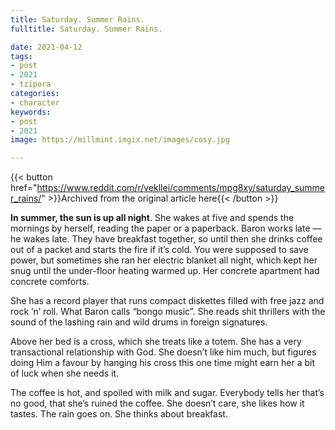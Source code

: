 ```yaml
---
title: Saturday. Summer Rains.
fulltitle: Saturday. Summer Rains.

date: 2021-04-12
tags:
- post
- 2021
- tzipora
categories:
- character
keywords:
- post
- 2021
image: https://millmint.imgix.net/images/cosy.jpg

---
```


{{< button href="https://www.reddit.com/r/vekllei/comments/mpg8xy/saturday_summer_rains/" >}}Archived from the original article here{{< /button >}}

**In summer, the sun is up all night**. She wakes at five and spends the mornings by herself, reading the paper or a paperback. Baron works late — he wakes late. They have breakfast together, so until then she drinks coffee out of a packet and starts the fire if it’s cold. You were supposed to save power, but sometimes she ran her electric blanket all night, which kept her snug until the under-floor heating warmed up. Her concrete apartment had concrete comforts.

She has a record player that runs compact diskettes filled with free jazz and rock ’n’ roll. What Baron calls “bongo music”. She reads shit thrillers with the sound of the lashing rain and wild drums in foreign signatures.

Above her bed is a cross, which she treats like a totem. She has a very transactional relationship with God. She doesn’t like him much, but figures doing Him a favour by hanging his cross this one time might earn her a bit of luck when she needs it.

The coffee is hot, and spoiled with milk and sugar. Everybody tells her that’s no good, that she’s ruined the coffee. She doesn’t care, she likes how it tastes. The rain goes on. She thinks about breakfast.
